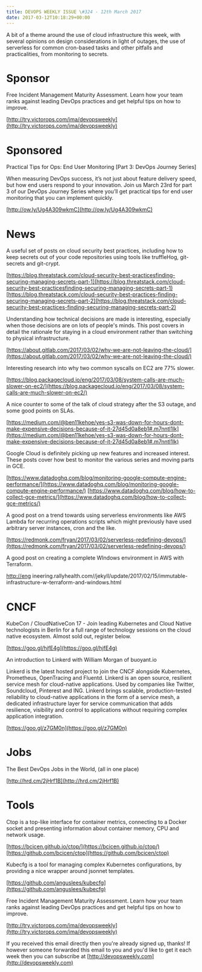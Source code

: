 ```yaml
---
title: DEVOPS WEEKLY ISSUE \#324 - 12th March 2017 
date: 2017-03-12T10:18:29+00:00
---
```


A bit of a theme around the use of cloud infrastructure this week, with several opinions on design considerations in light of outages, the use of serverless for common cron-based tasks and other pitfalls and practicalities, from monitoring to secrets.


Sponsor
======

Free Incident Management Maturity Assessment. Learn how your team ranks against leading DevOps practices and get helpful tips on how to improve.

[http://try.victorops.com/ima/devopsweekly](http://try.victorops.com/ima/devopsweekly)


Sponsored
========

Practical Tips for Ops: End User Monitoring [Part 3: DevOps Journey Series]

When measuring DevOps success, it’s not just about feature delivery speed, but how end users respond to your innovation. Join us March 23rd for part 3 of our DevOps Journey Series where you’ll get practical tips for end user monitoring that you can implement quickly.

[http://ow.ly/Ug4A309wkmC](http://ow.ly/Ug4A309wkmC)


News
====

A useful set of posts on cloud security best practices, including how to keep secrets out of your code repositories using tools like truffleHog, git-secrets and git-crypt.

[https://blog.threatstack.com/cloud-security-best-practicesfinding-securing-managing-secrets-part-1](https://blog.threatstack.com/cloud-security-best-practicesfinding-securing-managing-secrets-part-1)
[https://blog.threatstack.com/cloud-security-best-practices-finding-securing-managing-secrets-part-2](https://blog.threatstack.com/cloud-security-best-practices-finding-securing-managing-secrets-part-2)


Understanding how technical decisions are made is interesting, especially when those decisions are on lots of people's minds. This post covers in detail the rationale for staying in a cloud environment rather than switching to physical infrastructure.

[https://about.gitlab.com/2017/03/02/why-we-are-not-leaving-the-cloud/](https://about.gitlab.com/2017/03/02/why-we-are-not-leaving-the-cloud/)


Interesting research into why two common syscalls on EC2 are 77% slower.

[https://blog.packagecloud.io/eng/2017/03/08/system-calls-are-much-slower-on-ec2/](https://blog.packagecloud.io/eng/2017/03/08/system-calls-are-much-slower-on-ec2/)


A nice counter to some of the talk of cloud strategy after the S3 outage, and some good points on SLAs.

[https://medium.com/@ben11kehoe/yes-s3-was-down-for-hours-dont-make-expensive-decisions-because-of-it-27d45d0a8eb1#.m7nntl1lk](https://medium.com/@ben11kehoe/yes-s3-was-down-for-hours-dont-make-expensive-decisions-because-of-it-27d45d0a8eb1#.m7nntl1lk)


Google Cloud is definitely picking up new features and increased interest. These posts cover how best to monitor the various series and moving parts in GCE.

[https://www.datadoghq.com/blog/monitoring-google-compute-engine-performance/](https://www.datadoghq.com/blog/monitoring-google-compute-engine-performance/)
[https://www.datadoghq.com/blog/how-to-collect-gce-metrics/](https://www.datadoghq.com/blog/how-to-collect-gce-metrics/)


A good post on a trend towards using serverless environments like AWS Lambda for recurring operations scripts which might previously have used arbitrary server instances, cron and the like.

[https://redmonk.com/fryan/2017/03/02/serverless-redefining-devops/](https://redmonk.com/fryan/2017/03/02/serverless-redefining-devops/)


A good post on creating a complete WIndows environment in AWS with Terraform.

[http://eng](http://eng)
ineering.rallyhealth.com//jekyll/update/2017/02/15/immutable-infrastructure-w-terraform-and-windows.html


CNCF
====

KubeCon / CloudNativeCon 17 - Join leading Kubernetes and Cloud Native technologists in Berlin for a full range of technology sessions on the cloud native ecosystem. Almost sold out, register below.

[https://goo.gl/hjfE4g](https://goo.gl/hjfE4g)


An introduction to Linkerd with William Morgan of buoyant.io

Linkerd is the latest hosted project to join the CNCF alongside Kubernetes, Prometheus, OpenTracing and Fluentd. Linkerd is an open source, resilient service mesh for cloud-native applications. Used by companies like Twitter, Soundcloud, Pinterest and ING. Linkerd brings scalable, production-tested reliability to cloud-native applications in the form of a service mesh, a dedicated infrastructure layer for service communication that adds resilience, visibility and control to applications without requiring complex application integration.

[https://goo.gl/z7GM0n](https://goo.gl/z7GM0n)


Jobs
====

The Best DevOps Jobs in the World, (all in one place)

[http://hrd.cm/2jHrf1B](http://hrd.cm/2jHrf1B)


Tools
=====

Ctop is a top-like interface for container metrics, connecting to a Docker socket and presenting information about container memory, CPU and network usage.

[https://bcicen.github.io/ctop/](https://bcicen.github.io/ctop/)
[https://github.com/bcicen/ctop](https://github.com/bcicen/ctop)


Kubecfg is a tool for managing complex Kubernetes configurations, by providing a nice wrapper around jsonnet templates.

[https://github.com/anguslees/kubecfg](https://github.com/anguslees/kubecfg)



Free Incident Management Maturity Assessment. Learn how your team ranks against leading DevOps practices and get helpful tips on how to improve.

[http://try.victorops.com/ima/devopsweekly](http://try.victorops.com/ima/devopsweekly)


If you received this email directly then you're already signed up, thanks! If however someone forwarded this email to you and you'd like to get it each week then you can subscribe at [http://devopsweekly.com](http://devopsweekly.com)

